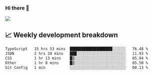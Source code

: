 ### Hi there 👋
<img align="center" src="https://github-readme-stats.vercel.app/api?username=Tumao727&show_icons=true&hide_title=true&theme=dracula" />


## 📈 Weekly development breakdown
<!--START_SECTION:waka-->

```txt
TypeScript   15 hrs 53 mins  ███████████████████░░░░░░   76.48 %
JSON         2 hrs 28 mins   ███░░░░░░░░░░░░░░░░░░░░░░   11.93 %
CSS          1 hr 13 mins    █▒░░░░░░░░░░░░░░░░░░░░░░░   05.94 %
Other        1 hr 8 mins     █▒░░░░░░░░░░░░░░░░░░░░░░░   05.50 %
Git Config   1 min           ░░░░░░░░░░░░░░░░░░░░░░░░░   00.13 %
```

<!--END_SECTION:waka-->